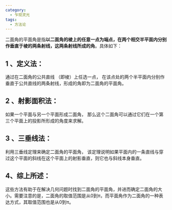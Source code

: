 ```yaml
---
category:
  - 乍现灵光
tags:
  - 方法论
---
```

二面角的平面角是指**以二面角的棱上的任意一点为端点，在两个相交半平面内分别作垂直于棱的两条射线，这两条射线所成的角**。具体如下：

## 1 、**定义法**：
通过在二面角的公共直线 （即棱）上任选一点，
在该点处的两个半平面内分别作垂直于公共直线的两条射线，形成的角即为二面角的平面角。
## 2 、**射影面积法**：
如果一个平面与另一个平面形成二面角，
那么这个二面角可以通过它们在一个第三个平面上的投影所形成的角度来求解。
## 3 、**三垂线法**：
利用三垂线定理来确定二面角的平面角，
该定理说明如果平面内的一条直线与穿过这个平面的斜线在这个平面上的射影垂直，则它也与斜线本身垂直。
## 4、综上所述：
这些方法有助于在解决几何问题时找到二面角的平面角，并进而确定二面角的大小。需要注意的是，二面角的取值范围是从0到π，而平面角作为二面角的一种表达方式，其取值范围也是从0到π。
